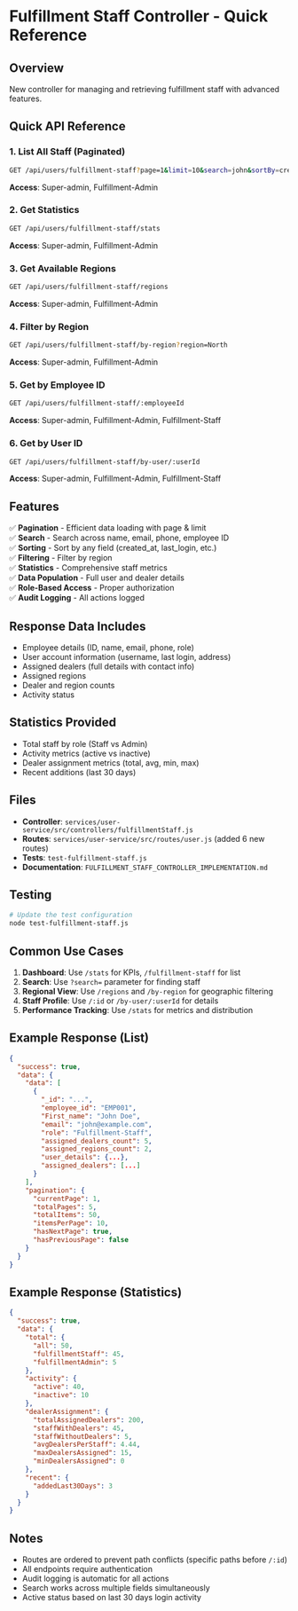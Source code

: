 # Fulfillment Staff Controller - Quick Reference

## Overview
New controller for managing and retrieving fulfillment staff with advanced features.

## Quick API Reference

### 1. List All Staff (Paginated)
```bash
GET /api/users/fulfillment-staff?page=1&limit=10&search=john&sortBy=created_at&sortOrder=desc
```
**Access**: Super-admin, Fulfillment-Admin

### 2. Get Statistics
```bash
GET /api/users/fulfillment-staff/stats
```
**Access**: Super-admin, Fulfillment-Admin

### 3. Get Available Regions
```bash
GET /api/users/fulfillment-staff/regions
```
**Access**: Super-admin, Fulfillment-Admin

### 4. Filter by Region
```bash
GET /api/users/fulfillment-staff/by-region?region=North
```
**Access**: Super-admin, Fulfillment-Admin

### 5. Get by Employee ID
```bash
GET /api/users/fulfillment-staff/:employeeId
```
**Access**: Super-admin, Fulfillment-Admin, Fulfillment-Staff

### 6. Get by User ID
```bash
GET /api/users/fulfillment-staff/by-user/:userId
```
**Access**: Super-admin, Fulfillment-Admin, Fulfillment-Staff

## Features

✅ **Pagination** - Efficient data loading with page & limit  
✅ **Search** - Search across name, email, phone, employee ID  
✅ **Sorting** - Sort by any field (created_at, last_login, etc.)  
✅ **Filtering** - Filter by region  
✅ **Statistics** - Comprehensive staff metrics  
✅ **Data Population** - Full user and dealer details  
✅ **Role-Based Access** - Proper authorization  
✅ **Audit Logging** - All actions logged  

## Response Data Includes

- Employee details (ID, name, email, phone, role)
- User account information (username, last login, address)
- Assigned dealers (full details with contact info)
- Assigned regions
- Dealer and region counts
- Activity status

## Statistics Provided

- Total staff by role (Staff vs Admin)
- Activity metrics (active vs inactive)
- Dealer assignment metrics (total, avg, min, max)
- Recent additions (last 30 days)

## Files

- **Controller**: `services/user-service/src/controllers/fulfillmentStaff.js`
- **Routes**: `services/user-service/src/routes/user.js` (added 6 new routes)
- **Tests**: `test-fulfillment-staff.js`
- **Documentation**: `FULFILLMENT_STAFF_CONTROLLER_IMPLEMENTATION.md`

## Testing

```bash
# Update the test configuration
node test-fulfillment-staff.js
```

## Common Use Cases

1. **Dashboard**: Use `/stats` for KPIs, `/fulfillment-staff` for list
2. **Search**: Use `?search=` parameter for finding staff
3. **Regional View**: Use `/regions` and `/by-region` for geographic filtering
4. **Staff Profile**: Use `/:id` or `/by-user/:userId` for details
5. **Performance Tracking**: Use `/stats` for metrics and distribution

## Example Response (List)

```json
{
  "success": true,
  "data": {
    "data": [
      {
        "_id": "...",
        "employee_id": "EMP001",
        "First_name": "John Doe",
        "email": "john@example.com",
        "role": "Fulfillment-Staff",
        "assigned_dealers_count": 5,
        "assigned_regions_count": 2,
        "user_details": {...},
        "assigned_dealers": [...]
      }
    ],
    "pagination": {
      "currentPage": 1,
      "totalPages": 5,
      "totalItems": 50,
      "itemsPerPage": 10,
      "hasNextPage": true,
      "hasPreviousPage": false
    }
  }
}
```

## Example Response (Statistics)

```json
{
  "success": true,
  "data": {
    "total": {
      "all": 50,
      "fulfillmentStaff": 45,
      "fulfillmentAdmin": 5
    },
    "activity": {
      "active": 40,
      "inactive": 10
    },
    "dealerAssignment": {
      "totalAssignedDealers": 200,
      "staffWithDealers": 45,
      "staffWithoutDealers": 5,
      "avgDealersPerStaff": 4.44,
      "maxDealersAssigned": 15,
      "minDealersAssigned": 0
    },
    "recent": {
      "addedLast30Days": 3
    }
  }
}
```

## Notes

- Routes are ordered to prevent path conflicts (specific paths before `/:id`)
- All endpoints require authentication
- Audit logging is automatic for all actions
- Search works across multiple fields simultaneously
- Active status based on last 30 days login activity
